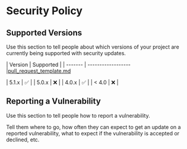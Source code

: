 # Security Policy

## Supported Versions

Use this section to tell people about which versions of your project are
currently being supported with security updates.

| Version | Supported          |
| ------- | ------------------ |[pull_request_template.md](https://github.com/pypa/.github/files/10174144/pull_request_template.md)

| 5.1.x   | :white_check_mark: |
| 5.0.x   | :x:                |
| 4.0.x   | :white_check_mark: |
| < 4.0   | :x:                |

## Reporting a Vulnerability

Use this section to tell people how to report a vulnerability.

Tell them where to go, how often they can expect to get an update on a
reported vulnerability, what to expect if the vulnerability is accepted or
declined, etc.
